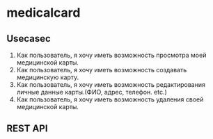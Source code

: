 # medicalcard

## Usecasec

1. Как пользователь, я хочу иметь возможность просмотра моей медицинской карты.
1. Как пользователь, я хочу иметь возможность создавать медицинскую карту.
1. Как пользователь, я хочу иметь возможность редактирования личные данные карты.(ФИО, адрес, телефон. etc.)
1. Как пользователь, я хочу иметь возможность удаления своей медицинской карты.

## REST API

